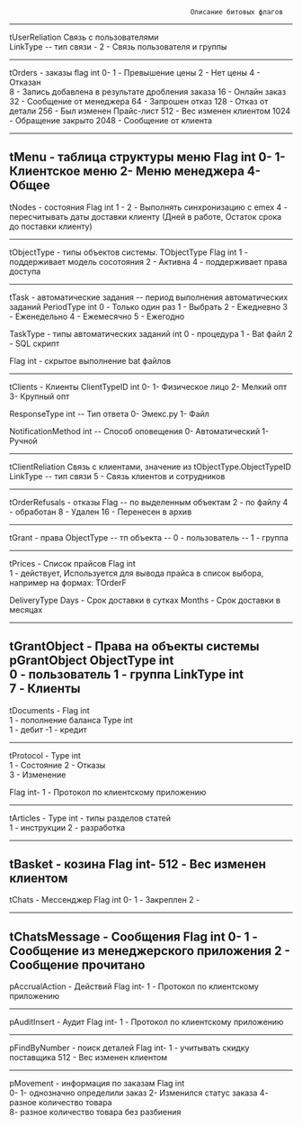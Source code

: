                                                  Описание битовых флагов

------------------------------------------------------------------------------------------------------------------------
tUserReliation              Связь с пользователями  
LinkType                     -- тип связи 
                             - 2 - Связь пользователя и группы

------------------------------
tOrders - заказы
flag                     int   0- 
                               1 - Превышение цены
                               2 - Нет цены
                               4 - Отказан	
							   8 - Запись добавлена в результате дробления заказа 
                              16 - Онлайн заказ
                              32 - Сообщение от менеджера
                              64 - Запрошен отказ
                             128 - Отказ от детали
                             256 - Был изменен Прайс-лист
                             512 - Вес изменен клиентом
                            1024 - Обращение закрыто
                            2048 - Сообщение от клиента

------------------------------
tMenu - таблица структуры меню
Flag                     int   0-
                               1- Клиентское меню
                               2- Меню менеджера
							   4- Общее
------------------------------
tNodes - состояния
Flag                     int   1 -
                               2 - Выполнять синхронизацию с emex
                               4 - пересчитывать даты доставки клиенту (Дней в работе, Остаток срока до поставки клиенту)
                           
------------------------------
tObjectType - типы объектов системы. TObjectType
Flag                     int   1 - поддерживает модель сосотояния
                               2 - Активна
                               4 - поддерживает права доступа

------------------------------
tTask       - автоматические задания
            -- период выполнения автоматических заданий
PeriodType               int   0 - Только один раз
                               1 - Выбрать
                               2 - Ежедневно
                               3 - Еженедельно
                               4 - Ежемесячно
                               5 - Ежегодно

TaskType - типы автоматических заданий
                         int   0 - процедура 
                               1 - Bat файл
                               2 - SQL скрипт

Flag                     int   - скрытое выполнение bat файлов

------------------------------							   
tClients - Клиенты
ClientTypeID             int   0-
                               1- Физическое лицо
                               2- Мелкий опт
							   3- Крупный опт

ResponseType             int  -- Тип ответа
                               0- Эмекс.ру
                               1- Файл

NotificationMethod       int  -- Способ оповещения
                               0- Автоматический
                               1- Ручной

------------------------------
tClientReliation              Связь с клиентами, значение из tObjectType.ObjectTypeID    
LinkType                     -- тип связи 
                               5 - Связь клиентов и сотрудников

------------------------------
tOrderRefusals  - отказы
Flag                        -- по выделенным объектам
                               2 - по файлу
							   4 - обработан
							   8 - Удален
                              16 - Перенесен в архив

------------------------------
tGrant   - права
ObjectType                  -- тп объекта
                            -- 0 - пользователь
                            -- 1 - группа

------------------------------
tPrices - Список прайсов
Flag                     int  
                              1 - действует, Используется для вывода прайса в список выбора, например на формах: TOrderF
                           
DeliveryType                  Days   - Срок доставки в сутках
                              Months - Срок доставки в месяцах

------------------------------
tGrantObject - Права на объекты системы
pGrantObject
ObjectType               int  
                              0 - пользователь
                              1 - группа
LinkType                 int  
                              7 - Клиенты
------------------------------
tDocuments - 
Flag                     int  
                              1 - пополнение баланса
Type                     int  
                              1 - дебит
                             -1 - кредит    
                                          
------------------------------
tProtocol - 
Type                    int  
                              1 - Состояние
                              2 - Отказы  
                              3 - Изменение 

Flag                    int- 
                         1   - Протокол по клиентскому приложению

------------------------------
tArticles - 
Type                    int - типы разделов статей  
                              1 - инструкции 
                              2 - разработка
                        
------------------------------
tBasket - козина
Flag                    int- 
                        512 - Вес изменен клиентом
------------------------------
tChats - Мессенджер
Flag                     int   0- 
                               1 - Закреплен
                               2 - 

------------------------------
tChatsMessage - Сообщения
Flag                     int   0- 
                               1 - Сообщение из менеджерского приложения
                               2 - Сообщение прочитано
------------------------------

pAccrualAction - Действий
Flag                    int- 
                         1   - Протокол по клиентскому приложению     
                         
------------------------------
pAuditInsert   - Аудит
Flag                    int- 
                         1   - Протокол по клиентскому приложению           


------------------------------
pFindByNumber - поиск деталей
Flag                    int- 
                          1 - учитывать скидку поставщика
                        512 - Вес изменен клиентом
                        
                              
------------------------------                              
pMovement - информация по заказам
Flag                     int  
                           0-
                           1- однозначно определили заказ 
                           2- Изменился статус заказа
						   4- разное количество товара    
                           8- разное количество товара без разбиения 




